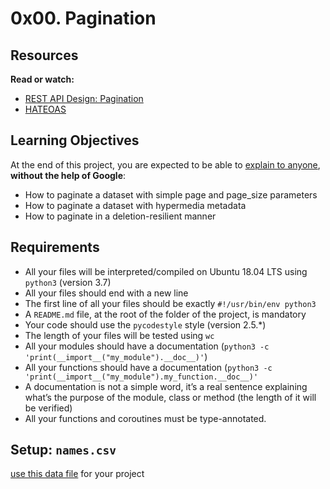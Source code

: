 # 0x00. Pagination

<h2>Resources</h2>

<p><strong>Read or watch:</strong></p>

<ul>
<li><a href="/rltoken/7Kdzi9CH1LdSfNQ4RaJUQw" title="REST API Design: Pagination" target="_blank">REST API Design: Pagination</a></li>
<li><a href="/rltoken/tfzcEbTSdMYSYxsspJH_oA" title="HATEOAS" target="_blank">HATEOAS</a></li>
</ul>

<h2>Learning Objectives</h2>

<p>At the end of this project, you are expected to be able to <a href="/rltoken/zQ78qQVUjaPExupXQpAaHw" title="explain to anyone" target="_blank">explain to anyone</a>, <strong>without the help of Google</strong>:</p>

<ul>
<li>How to paginate a dataset with simple page and page_size parameters</li>
<li>How to paginate a dataset with hypermedia metadata</li>
<li>How to paginate in a deletion-resilient manner</li>
</ul>

<h2>Requirements</h2>

<ul>
<li>All your files will be interpreted/compiled on Ubuntu 18.04 LTS using <code>python3</code> (version 3.7)</li>
<li>All your files should end with a new line</li>
<li>The first line of all your files should be exactly <code>#!/usr/bin/env python3</code></li>
<li>A <code>README.md</code> file, at the root of the folder of the project, is mandatory</li>
<li>Your code should use the <code>pycodestyle</code> style (version 2.5.*)</li>
<li>The length of your files will be tested using <code>wc</code></li>
<li>All your modules should have a documentation (<code>python3 -c 'print(__import__("my_module").__doc__)'</code>)</li>
<li>All your functions should have a documentation (<code>python3 -c 'print(__import__("my_module").my_function.__doc__)'</code></li>
<li>A documentation is not a simple word, it’s a real sentence explaining what’s the purpose of the module, class or method (the length of it will be verified)</li>
<li>All your functions and coroutines must be type-annotated.</li>
</ul>

<h2>Setup: <code>names.csv</code></h2>

<p><a href="/rltoken/NBLY6mdKDBR9zWvNADwjjg" title="use this data file" target="_blank">use this data file</a> for your project</p>

  